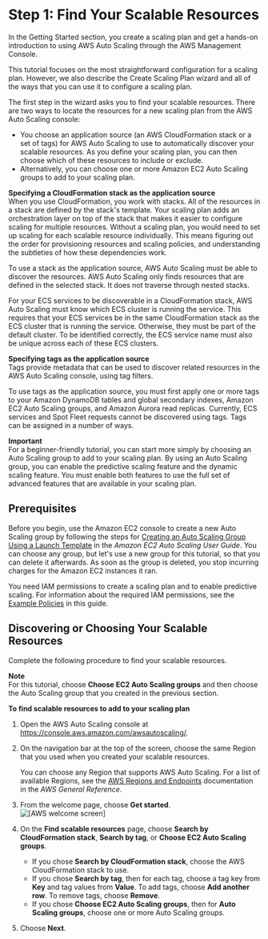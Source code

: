 # Step 1: Find Your Scalable Resources<a name="gs-select-application"></a>

In the Getting Started section, you create a scaling plan and get a hands\-on introduction to using AWS Auto Scaling through the AWS Management Console\. 

This tutorial focuses on the most straightforward configuration for a scaling plan\. However, we also describe the Create Scaling Plan wizard and all of the ways that you can use it to configure a scaling plan\. 

The first step in the wizard asks you to find your scalable resources\. There are two ways to locate the resources for a new scaling plan from the AWS Auto Scaling console:
+ You choose an application source \(an AWS CloudFormation stack or a set of tags\) for AWS Auto Scaling to use to automatically discover your scalable resources\. As you define your scaling plan, you can then choose which of these resources to include or exclude\. 
+ Alternatively, you can choose one or more Amazon EC2 Auto Scaling groups to add to your scaling plan\.

**Specifying a CloudFormation stack as the application source**  
When you use CloudFormation, you work with stacks\. All of the resources in a stack are defined by the stack's template\. Your scaling plan adds an orchestration layer on top of the stack that makes it easier to configure scaling for multiple resources\. Without a scaling plan, you would need to set up scaling for each scalable resource individually\. This means figuring out the order for provisioning resources and scaling policies, and understanding the subtleties of how these dependencies work\.

To use a stack as the application source, AWS Auto Scaling must be able to discover the resources\. AWS Auto Scaling only finds resources that are defined in the selected stack\. It does not traverse through nested stacks\. 

For your ECS services to be discoverable in a CloudFormation stack, AWS Auto Scaling must know which ECS cluster is running the service\. This requires that your ECS services be in the same CloudFormation stack as the ECS cluster that is running the service\. Otherwise, they must be part of the default cluster\. To be identified correctly, the ECS service name must also be unique across each of these ECS clusters\.

**Specifying tags as the application source**  
Tags provide metadata that can be used to discover related resources in the AWS Auto Scaling console, using tag filters\.

To use tags as the application source, you must first apply one or more tags to your Amazon DynamoDB tables and global secondary indexes, Amazon EC2 Auto Scaling groups, and Amazon Aurora read replicas\. Currently, ECS services and Spot Fleet requests cannot be discovered using tags\. Tags can be assigned in a number of ways\. 

**Important**  
For a beginner\-friendly tutorial, you can start more simply by choosing an Auto Scaling group to add to your scaling plan\. By using an Auto Scaling group, you can enable the predictive scaling feature and the dynamic scaling feature\. You must enable both features to use the full set of advanced features that are available in your scaling plan\.

## Prerequisites<a name="gs-select-application-prereq"></a>

Before you begin, use the Amazon EC2 console to create a new Auto Scaling group by following the steps for [Creating an Auto Scaling Group Using a Launch Template](https://docs.aws.amazon.com/autoscaling/ec2/userguide/create-asg-launch-template.html) in the *Amazon EC2 Auto Scaling User Guide*\. You can choose any group, but let's use a new group for this tutorial, so that you can delete it afterwards\. As soon as the group is deleted, you stop incurring charges for the Amazon EC2 instances it ran\.

You need IAM permissions to create a scaling plan and to enable predictive scaling\. For information about the required IAM permissions, see the [Example Policies](auth-and-access-control.md#aws-auto-scaling-example-policies) in this guide\.

## Discovering or Choosing Your Scalable Resources<a name="gs-choose-discovery-method"></a>

Complete the following procedure to find your scalable resources\. 

**Note**  
For this tutorial, choose **Choose EC2 Auto Scaling groups** and then choose the Auto Scaling group that you created in the previous section\.

**To find scalable resources to add to your scaling plan**

1. Open the AWS Auto Scaling console at [https://console\.aws\.amazon\.com/awsautoscaling/](https://console.aws.amazon.com/awsautoscaling/)\.

1. On the navigation bar at the top of the screen, choose the same Region that you used when you created your scalable resources\. 

   You can choose any Region that supports AWS Auto Scaling\. For a list of available Regions, see the [AWS Regions and Endpoints](https://docs.aws.amazon.com/general/latest/gr/rande.html#autoscaling_region) documentation in the *AWS General Reference*\.

1. From the welcome page, choose **Get started**\.  
![\[AWS welcome screen\]](http://docs.aws.amazon.com/autoscaling/plans/userguide/images/aws-as-gs-welcome-screen.PNG)

1. On the **Find scalable resources** page, choose **Search by CloudFormation stack**, **Search by tag**, or **Choose EC2 Auto Scaling groups**\.
   + If you chose **Search by CloudFormation stack**, choose the AWS CloudFormation stack to use\.
   + If you chose **Search by tag**, then for each tag, choose a tag key from **Key** and tag values from **Value**\. To add tags, choose **Add another row**\. To remove tags, choose **Remove**\.
   + If you chose **Choose EC2 Auto Scaling groups**, then for **Auto Scaling groups**, choose one or more Auto Scaling groups\.

1. Choose **Next**\.